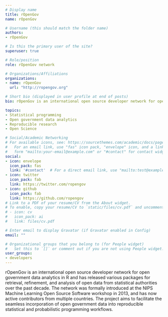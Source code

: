 ```yaml
---
# Display name
title: rOpenGov
name: rOpenGov

# Username (this should match the folder name)
authors:
- rOpenGov

# Is this the primary user of the site?
superuser: true

# Role/position
role: rOpenGov network

# Organizations/Affiliations
organizations:
- name: rOpenGov
  url: "http://ropengov.org"  

# Short bio (displayed in user profile at end of posts)
bio: rOpenGov is an international open source developer network for open government data analytics in R.

topics:
- Statistical programming
- Open government data analytics
- Reproducible research
- Open Science

# Social/Academic Networking
# For available icons, see: https://sourcethemes.com/academic/docs/page-builder/#icons
#   For an email link, use "fas" icon pack, "envelope" icon, and a link in the
#   form "mailto:your-email@example.com" or "#contact" for contact widget.
social:
- icon: envelope
  icon_pack: fas
  link: '#contact'  # For a direct email link, use "mailto:test@example.org".
- icon: twitter
  icon_pack: fab
  link: https://twitter.com/ropengov
- icon: github
  icon_pack: fab
  link: https://github.com/ropengov
# Link to a PDF of your resume/CV from the About widget.
# To enable, copy your resume/CV to `static/files/cv.pdf` and uncomment the lines below.
# - icon: cv
#   icon_pack: ai
#   link: files/cv.pdf

# Enter email to display Gravatar (if Gravatar enabled in Config)
email: ""

# Organizational groups that you belong to (for People widget)
#   Set this to `[]` or comment out if you are not using People widget.
user_groups:
- developers
---
```



rOpenGov is an international open source developer network for open government data analytics in R and has released various packages for retrieval, refinement, and analysis of open data from statistical authorities over the past decade. The network was formally introduced at the NIPS Machine Learning Open Source Software workshop in 2013, and has now active contributors from multiple countries. The project aims to facilitate the seamless incorporation of open government data into reproducible statistical and probabilistic programming workflows.
